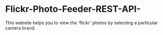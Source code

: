 # Flickr-Photo-Feeder-REST-API-
This website helps you to view the 'flickr' photos by selecting a particular camera brand.
